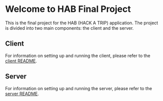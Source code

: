 # Welcome to HAB Final Project

This is the final project for the HAB (HACK A TRIP) application. The project is divided into two main components: the client and the server.

## Client

For information on setting up and running the client, please refer to the [client README](./client/README.md).

## Server

For information on setting up and running the server, please refer to the [server README](./server/README.md).
